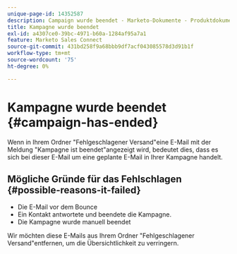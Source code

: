 ```yaml
---
unique-page-id: 14352587
description: Campaign wurde beendet - Marketo-Dokumente - Produktdokumentation
title: Kampagne wurde beendet
exl-id: a4307ce0-39bc-4971-b60a-1284af95a7a1
feature: Marketo Sales Connect
source-git-commit: 431bd258f9a68bbb9df7acf043085578d3d91b1f
workflow-type: tm+mt
source-wordcount: '75'
ht-degree: 0%

---
```


# Kampagne wurde beendet {#campaign-has-ended}

Wenn in Ihrem Ordner &quot;Fehlgeschlagener Versand&quot;eine E-Mail mit der Meldung &quot;Kampagne ist beendet&quot;angezeigt wird, bedeutet dies, dass es sich bei dieser E-Mail um eine geplante E-Mail in Ihrer Kampagne handelt.

## Mögliche Gründe für das Fehlschlagen {#possible-reasons-it-failed}

* Die E-Mail vor dem Bounce
* Ein Kontakt antwortete und beendete die Kampagne.
* Die Kampagne wurde manuell beendet

Wir möchten diese E-Mails aus Ihrem Ordner &quot;Fehlgeschlagener Versand&quot;entfernen, um die Übersichtlichkeit zu verringern.
